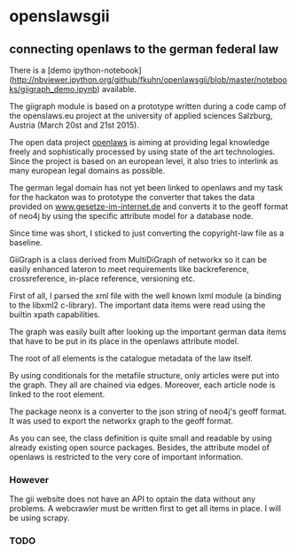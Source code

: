 # openslawsgii
## connecting openlaws to the german federal law

There is a [demo ipython-notebook]
(http://nbviewer.ipython.org/github/fkuhn/openlawsgii/blob/master/notebooks/giigraph_demo.ipynb) available.


The giigraph module is based on a prototype written during a code camp of
the openslaws.eu project at the university of applied sciences Salzburg,
Austria (March 20st and 21st 2015).

The open data project [openlaws](www.openlaws.eu) is aiming at providing legal
knowledge freely and sophistically processed by using state of the art
technologies. Since the project is based on an european level, it also
tries to interlink as many european legal domains as possible.

The german legal domain has not yet been linked to openlaws and my task
for the hackaton was to prototype the converter that takes the data provided
on www.gesetze-im-internet.de and converts it to the geoff format of
neo4j by using the specific attribute model for a database node.

Since time was short, I sticked to just converting the copyright-law file
as a baseline.

GiiGraph is a class derived from MultiDiGraph of networkx so it can be
easily enhanced lateron to meet requirements like backreference, crossreference,
in-place reference, versioning etc.

First of all, I parsed the xml file with the well known lxml module
(a binding to the libxml2 c-library). The important data items were read using the
builtin xpath capabilities.

The graph was easily built after looking up the important german data
items that have to be put in its place in the openlaws attribute model.

The root of all elements is the catalogue metadata of the law itself.

By using conditionals for the metafile structure, only articles were
put into the graph. They all are chained via edges. Moreover, each article
node is linked to the root element.

The package neonx is a converter to the json string of neo4j's geoff format.
It was used to export the networkx graph to the geoff format.

As you can see, the class definition is quite small and readable by
using already existing open source packages. Besides, the attribute model
of openlaws is restricted to the very core of important information.


### However
The gii website does not have an API to optain the data without any problems.
A webcrawler must be written first to get all items in place. I will be
using scrapy. 

### TODO



